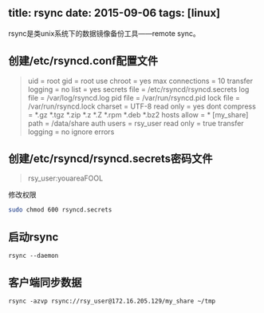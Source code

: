 ﻿title: rsync
date: 2015-09-06
tags: [linux]
---
rsync是类unix系统下的数据镜像备份工具——remote sync。
<!--more-->
## 创建/etc/rsyncd.conf配置文件
> uid = root
> gid = root
> use chroot = yes
> max connections = 10
> transfer logging = no
> list = yes
> secrets file = /etc/rsyncd/rsyncd.secrets
> log file = /var/log/rsyncd.log
> pid file = /var/run/rsyncd.pid
> lock file = /var/run/rsyncd.lock
> charset = UTF-8
> read only = yes
> dont compress   = *.gz *.tgz *.zip *.z *.Z *.rpm *.deb *.bz2
> hosts allow = *
> [my_share]
> path = /data/share
> auth users = rsy_user
> read only = true
> transfer logging = no
> ignore errors

## 创建/etc/rsyncd/rsyncd.secrets密码文件
> rsy_user:youareaFOOL

修改权限
```bash
sudo chmod 600 rsyncd.secrets
```

## 启动rsync
```
rsync --daemon
```

## 客户端同步数据
```
rsync -azvp rsync://rsy_user@172.16.205.129/my_share ~/tmp
```
